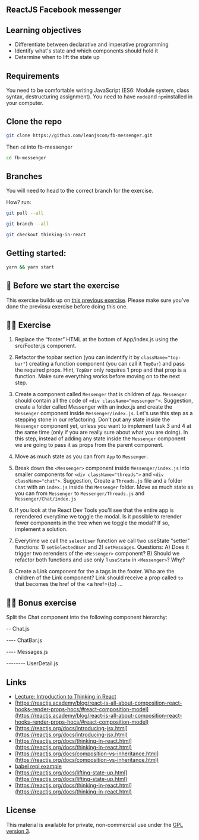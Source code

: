 ## ReactJS Facebook messenger

## Learning objectives

- Differentiate between declarative and imperative programming
- Identify what's state and which components should hold it
- Determine when to lift the state up

## Requirements

You need to be comfortable writing JavaScript (ES6: Module system, class syntax, destructuring assignment).
You need to have `node`and `npm`installed in your computer.

## Clone the repo

```sh
git clone https://github.com/leanjscom/fb-messenger.git
```

Then `cd` into fb-messenger

```sh
cd fb-messenger
```

## Branches

You will need to head to the correct branch for the exercise.

How? run:

```sh
git pull --all

git branch --all

git checkout thinking-in-react
```

## Getting started:

```sh
yarn && yarn start
```

## 🥑 Before we start the exercise

This exercise builds up on [this previous exercise](https://github.com/reactgraphqlacademy/thinking-in-react). Please make sure you've done the previosu exercise before doing this one.

## 🤸‍♀️ Exercise

1. Replace the “footer” HTML at the bottom of App/index.js using the src/Footer.js component.

2. Refactor the topbar section (you can indentify it by `className="top-bar"`) creating a function component (you can call it `TopBar`) and pass the required props. Hint, `TopBar` only requires 1 prop and that prop is a function. Make sure everything works before moving on to the next step.

3. Create a component called `Messenger` that is children of `App`. `Messenger` should contain all the code of `<div className="messenger">`. Suggestion, create a folder called Messenger with an index.js and create the `Messenger` component inside `Messenger/index.js`. Let's use this step as a stepping stone in our refactoring. Don't put any state inside the `Messenger` component yet, unless you want to implement task 3 and 4 at the same time (only if you are really sure about what you are doing). In this step, instead of adding any state inside the `Messenger` component we are going to pass it as props from the parent component.

4. Move as much state as you can from `App` to `Messenger`.

5. Break down the `<Messenger>` component inside `Messenger/index.js` into smaller components for `<div className="threads">` and `<div className="chat">`. Suggestion, Create a `Threads.js` file and a folder `Chat` with an `index.js` inside the `Messenger` folder. Move as much state as you can from `Messenger` to `Messenger/Threads.js` and `Messenger/Chat/index.js`

6. If you look at the React Dev Tools you'll see that the entire app is rerendered everytime we toggle the modal. Is it possible to rerender fewer components in the tree when we toggle the modal? If so, implement a solution.

7. Everytime we call the `selectUser` function we call two useState "setter" functions: 1) `setSelectedUser` and 2) `setMessages`. Questions: A) Does it trigger two rerenders of the `<Messenger>` component? B) Should we refactor both functions and use only 1 `useState` in `<Messenger>`? Why?

8. Create a Link component for the a tags in the footer. Who are the children of the Link component? Link should receive a prop called `to` that becomes the href of the <a href={to} ...

## 🏋️‍♀️ Bonus exercise

Split the Chat component into the following component hierarchy:

-- Chat.js

---- ChatBar.js

---- Messages.js

-------- UserDetail.js

## Links

- [Lecture: Introduction to Thinking in React](https://reactgraphql.academy/react/introduction-to-thinking-in-react/)
- [https://reactjs.academy/blog/react-is-all-about-composition-react-hooks-render-props-hocs/#react-composition-model](https://reactjs.academy/blog/react-is-all-about-composition-react-hooks-render-props-hocs/#react-composition-model)
- [https://reactjs.org/docs/introducing-jsx.html](https://reactjs.org/docs/introducing-jsx.html)
- [https://reactjs.org/docs/thinking-in-react.html](https://reactjs.org/docs/thinking-in-react.html)
- [https://reactjs.org/docs/composition-vs-inheritance.html](https://reactjs.org/docs/composition-vs-inheritance.html)
- [babel repl example](https://babeljs.io/repl#?babili=false&browsers=&build=&builtIns=false&spec=false&loose=false&code_lz=JYWwDg9gTgLgBAJQKYEMDG8BmUIjgIilQ3wCg0IA7AZ3gAkkAbRiAYV0kqUvgF44AFAEo4vAHwEAFsHwBuUqQA8AE2AA3OGkYpq1AHIoQSXvgo8UwLlHxjScOCvWbtug0ZM4A7jbv24AbwZmNg4qbhgAX19FAHpVNVtY-LEgA&debug=false&forceAllTransforms=false&shippedProposals=false&circleciRepo=&evaluate=true&fileSize=false&timeTravel=false&sourceType=module&lineWrap=false&presets=es2015,es2016,es2017,react,stage-2&prettier=false&targets=&version=7.3.3)
- [https://reactjs.org/docs/lifting-state-up.html](https://reactjs.org/docs/lifting-state-up.html)
- [https://reactjs.org/docs/thinking-in-react.html](https://reactjs.org/docs/thinking-in-react.html)

## License

This material is available for private, non-commercial use under the [GPL version 3](http://www.gnu.org/licenses/gpl-3.0-standalone.html).
